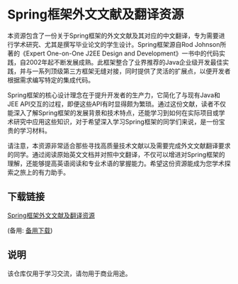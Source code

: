 # Spring框架外文文献及翻译资源

本资源包含了一份关于Spring框架的外文文献及其对应的中文翻译，专为需要进行学术研究、尤其是撰写毕业论文的学生设计。Spring框架源自Rod Johnson所著的《Expert One-on-One J2EE Design and Development》一书中的代码实践，自2002年起不断发展成熟。此框架整合了业界推荐的Java企业级开发最佳实践，并与一系列顶级第三方框架无缝对接，同时提供了灵活的扩展点，以便开发者根据需求编写特定的集成代码。

Spring框架的核心设计理念在于提升开发者的生产力，它简化了与现有Java和JEE API交互的过程，即便这些API有时显得颇为繁琐。通过这份文献，读者不仅能深入了解Spring框架的发展背景和技术特点，还能学习到如何在实际项目或学术研究中应用这些知识，对于希望深入学习Spring框架的同学们来说，是一份宝贵的学习材料。

请注意，本资源非常适合那些寻找高质量技术文献以及需要完成外文文献翻译要求的同学。通过阅读原始英文文档并对照中文翻译，不仅可以增进对Spring框架的理解，还能够提高英语阅读和专业术语的掌握能力。希望这份资源能成为您学术探索之旅上的有力助手。

## 下载链接
[Spring框架外文文献及翻译资源](https://pan.quark.cn/s/f52038b721aa) 

(备用: [备用下载](https://pan.baidu.com/s/14JslFNfqQQb4nUNwVjd6Lw?pwd=1234))

## 说明

该仓库仅用于学习交流，请勿用于商业用途。
